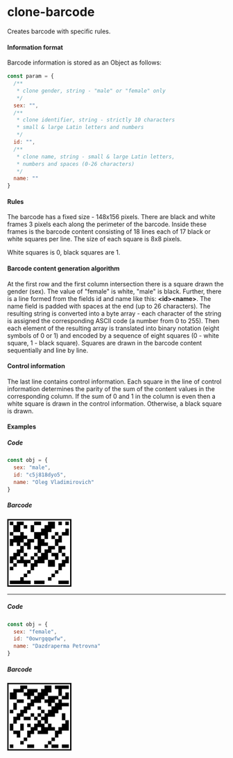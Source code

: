 # clone-barcode
Creates barcode with specific rules.

#### Information format
Barcode information is stored as an Object as follows:
```javascript
const param = {
  /**
   * clone gender, string - "male" or "female" only
   */
  sex: "",
  /**
   * clone identifier, string - strictly 10 characters
   * small & large Latin letters and numbers
   */
  id: "",
  /**
   * clone name, string - small & large Latin letters,
   * numbers and spaces (0-26 characters)
   */
  name: ""
}
```

#### Rules
The barcode has a fixed size - 148x156 pixels.
There are black and white frames 3 pixels each along the perimeter of the barcode.
Inside these frames is the barcode content consisting of 18 lines each of 17 black or white squares per line.
The size of each square is 8x8 pixels.

White squares is 0, black squares are 1.

#### Barcode content generation algorithm
At the first row and the first column intersection there is a square drawn the gender (sex).
The value of "female" is white, "male" is black.
Further, there is a line formed from the fields id and name like this: **&lt;id&gt;&lt;name&gt;**.
The name field is padded with spaces at the end (up to 26 characters).
The resulting string is converted into a byte array - each character of the string is assigned the corresponding ASCII code (a number from 0 to 255).
Then each element of the resulting array is translated into binary notation (eight symbols of 0 or 1) and encoded by a sequence of eight squares (0 - white square, 1 - black square).
Squares are drawn in the barcode content sequentially and line by line.

#### Control information
The last line contains control information.
Each square in the line of control information determines the parity of the sum of the content values ​​in the corresponding column.
If the sum of 0 and 1 in the column is even then a white square is drawn in the control information.
Otherwise, a black square is drawn.

#### Examples

##### Code
```javascript
const obj = {
  sex: "male",
  id: "c5j818dyo5",
  name: "Oleg Vladimirovich"
}
```
##### Barcode
![](./res/img/code-1.png)

***

##### Code
```javascript
const obj = {
  sex: "female",
  id: "0owrgqqwfw",
  name: "Dazdraperma Petrovna"
}
```
##### Barcode
![](./res/img/code-2.png)
